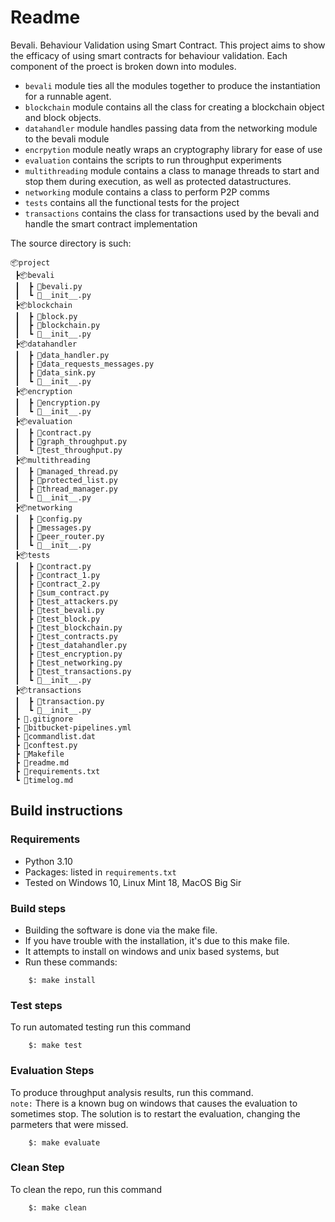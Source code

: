 # Readme

Bevali. Behaviour Validation using Smart Contract.
This project aims to show the efficacy of using smart contracts for behaviour validation.
Each component of the proect is broken down into modules. 
* `bevali` module ties all the modules together to produce the instantiation for a runnable agent. 
* `blockchain` module contains all the class for creating a blockchain object and block objects. 
* `datahandler` module handles passing data from the networking module to the bevali module
* `encrpytion` module neatly wraps an cryptography library for ease of use
* `evaluation` contains the scripts to run throughput experiments
* `multithreading` module contains a class to manage threads to start and stop them during execution, as well as protected datastructures.
* `networking` module contains a class to perform P2P comms
* `tests` contains all the functional tests for the project
* `transactions` contains the class for transactions used by the bevali and handle the smart contract implementation

The source directory is such:
```
📦project
 ┣📦bevali
 ┃  ┣ 📜bevali.py
 ┃  ┗ 📜__init__.py
 ┣📦blockchain
 ┃  ┣ 📜block.py
 ┃  ┣ 📜blockchain.py
 ┃  ┗ 📜__init__.py
 ┣📦datahandler
 ┃  ┣ 📜data_handler.py
 ┃  ┣ 📜data_requests_messages.py
 ┃  ┣ 📜data_sink.py
 ┃  ┗ 📜__init__.py
 ┣📦encryption
 ┃  ┣ 📜encryption.py
 ┃  ┗ 📜__init__.py
 ┣📦evaluation
 ┃  ┣ 📜contract.py
 ┃  ┣ 📜graph_throughput.py
 ┃  ┗ 📜test_throughput.py
 ┣📦multithreading
 ┃  ┣ 📜managed_thread.py
 ┃  ┣ 📜protected_list.py
 ┃  ┣ 📜thread_manager.py
 ┃  ┗ 📜__init__.py
 ┣📦networking
 ┃  ┣ 📜config.py
 ┃  ┣ 📜messages.py
 ┃  ┣ 📜peer_router.py
 ┃  ┗ 📜__init__.py
 ┣📦tests
 ┃  ┣ 📜contract.py
 ┃  ┣ 📜contract_1.py
 ┃  ┣ 📜contract_2.py
 ┃  ┣ 📜sum_contract.py
 ┃  ┣ 📜test_attackers.py
 ┃  ┣ 📜test_bevali.py
 ┃  ┣ 📜test_block.py
 ┃  ┣ 📜test_blockchain.py
 ┃  ┣ 📜test_contracts.py
 ┃  ┣ 📜test_datahandler.py
 ┃  ┣ 📜test_encryption.py
 ┃  ┣ 📜test_networking.py
 ┃  ┣ 📜test_transactions.py
 ┃  ┗ 📜__init__.py
 ┣📦transactions
 ┃  ┣ 📜transaction.py
 ┃  ┗ 📜__init__.py
 ┣ 📜.gitignore
 ┣ 📜bitbucket-pipelines.yml
 ┣ 📜commandlist.dat
 ┣ 📜conftest.py
 ┣ 📜Makefile
 ┣ 📜readme.md
 ┣ 📜requirements.txt
 ┗ 📜timelog.md
```

## Build instructions

### Requirements


* Python 3.10
* Packages: listed in `requirements.txt` 
* Tested on Windows 10, Linux Mint 18, MacOS Big Sir



### Build steps

* Building the software is done via the make file.
* If you have trouble with the installation, it's due to this make file.
* It attempts to install on windows and unix based systems, but
* Run these commands:
```
    $: make install
```

### Test steps

To run automated testing run this command
```
    $: make test
```

### Evaluation Steps

To produce throughput analysis results, run this command. <br />
`note:` There is a known bug on windows that causes the evaluation to sometimes stop. The solution is to restart the evaluation, changing the parmeters that were missed.
```
    $: make evaluate
```

### Clean Step

To clean the repo, run this command
```
    $: make clean
```